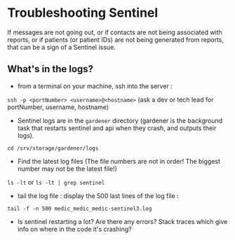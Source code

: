 # Troubleshooting Sentinel

If messages are not going out, or if contacts are not being associated with reports, or if patients (or patient IDs) are not being generated from reports, that can be a sign of a Sentinel issue.

## What's in the logs?

 - from a terminal on your machine, ssh into the server : 

`ssh -p <portNumber> <username>@<hostname>` (ask a dev or tech lead for portNumber, username, hostname) 

 - Sentinel logs are in the `gardener` directory (gardener is the background task that restarts sentinel and api when they crash, and outputs their logs). 

`cd /srv/storage/gardener/logs`

 - Find the latest log files (The file numbers are not in order! The biggest number may not be the latest file!)
 
 `ls -lt` or `ls -lt | grep sentinel`
 
  - tail the log file : display the 500 last lines of the log file : 
  
  `tail -f -n 500 medic_medic_medic-sentinel3.log`
  
  - Is sentinel restarting a lot? Are there any errors? Stack traces which give info on where in the code it's crashing? 
